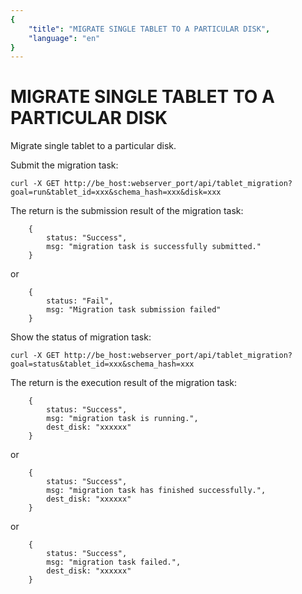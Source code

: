 ```yaml
---
{
    "title": "MIGRATE SINGLE TABLET TO A PARTICULAR DISK",
    "language": "en"
}
---
```


# MIGRATE SINGLE TABLET TO A PARTICULAR DISK
   
Migrate single tablet to a particular disk.

Submit the migration task:

```
curl -X GET http://be_host:webserver_port/api/tablet_migration?goal=run&tablet_id=xxx&schema_hash=xxx&disk=xxx
```

The return is the submission result of the migration task:

```
    {
        status: "Success",
        msg: "migration task is successfully submitted."
    }
```

or

```
    {
        status: "Fail",
        msg: "Migration task submission failed"
    }
```

Show the status of migration task:

```
curl -X GET http://be_host:webserver_port/api/tablet_migration?goal=status&tablet_id=xxx&schema_hash=xxx
```

The return is the execution result of the migration task:

```
    {
        status: "Success",
        msg: "migration task is running.",
        dest_disk: "xxxxxx"
    }
```

or

```
    {
        status: "Success",
        msg: "migration task has finished successfully.",
        dest_disk: "xxxxxx"
    }
```

or

```
    {
        status: "Success",
        msg: "migration task failed.",
        dest_disk: "xxxxxx"
    }
```